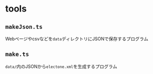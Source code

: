 # tools

## `makeJson.ts`

Webページやcsvなどを`data`ディレクトリにJSONで保存するプログラム

## `make.ts`

`data/`内のJSONから`electone.xml`を生成するプログラム
